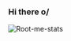 ### Hi there o/
![Root-me-stats](https://root-me-diff.vercel.app/rm-gh?nickname=k4ndar3c&style=dark&gstat=show)
